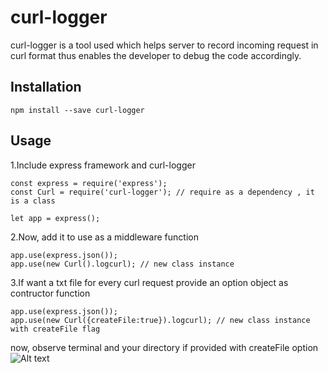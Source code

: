 # curl-logger

curl-logger is a tool used which helps server to record incoming request in curl format thus enables the developer to debug the code accordingly.

## Installation
```
npm install --save curl-logger
```

## Usage
1.Include express framework and curl-logger 
```
const express = require('express');
const Curl = require('curl-logger'); // require as a dependency , it is a class

let app = express();
```
2.Now, add it to use as a middleware function 
```
app.use(express.json());
app.use(new Curl().logcurl); // new class instance
```
3.If want a txt file for every curl request provide an option object as contructor function
```
app.use(express.json());
app.use(new Curl({createFile:true}).logcurl); // new class instance with createFile flag
```
now, observe terminal and your directory if provided with createFile option 
![Alt text](https://imgur.com/a/f4Zh7eG "curl")
